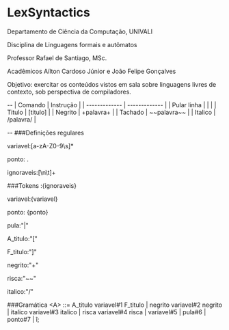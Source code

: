 # LexSyntactics

Departamento de Ciência da Computação, UNIVALI

Disciplina de Linguagens formais e autômatos

Professor Rafael de Santiago, MSc.

Acadêmicos Aílton Cardoso Júnior e João Felipe Gonçalves


Objetivo: exercitar os conteúdos vistos em sala sobre linguagens livres de contexto, sob perspectiva de compiladores.

--
| Comando  | Instrução |
| ------------- | ------------- |
| Pular linha  | \| |
| Titulo | [titulo] |
| Negrito | +palavra+ |
| Tachado | \~~palavra\~~ |
| Italico | /palavra/ |

--
###Definições regulares

variavel:[a-zA-Z0-9\s]*

ponto: \.

ignoraveis:[\n\t]+

###Tokens
:{ignoraveis}

variavel:{variavel}

ponto: {ponto}

pula:"|"

A_titulo:"["

F_titulo:"]"

negrito:"+"

risca:"~~"

italico:"/"

###Gramática
\<A> ::= A_titulo variavel#1 F_titulo <A> | negrito variavel#2 negrito <A>| italico variavel#3 italico <A> | risca variavel#4 risca <A>| variavel#5<A> | pula#6<A> | ponto#7 | î;
 
